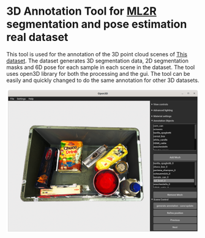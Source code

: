 # 3D Annotation Tool for [ML2R](https://www.ml2r.de/) segmentation and pose estimation real dataset
This tool is used for the annotation of the 3D point cloud scenes of [This dataset](https://github.com/FLW-TUDO/klt_dataset_collector).
The dataset generates 3D segmentation data, 2D segmentation masks and 6D pose for each sample in each scene in the dataset.
The tool uses open3D library for both the processing and the gui. The tool can be easily and quickly changed to do the same annotation for other 3D datasets.

![image](./images/annotation_tool.png)